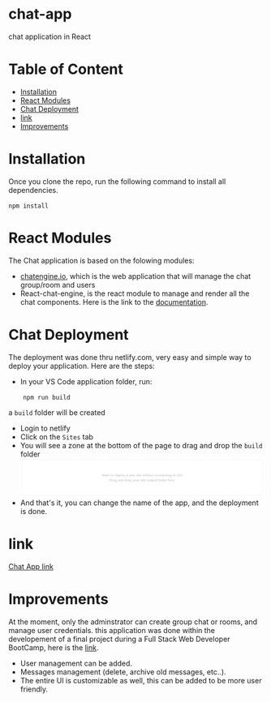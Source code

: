 # chat-app
chat application in React

# Table of Content
- [Installation](#installation)
- [React Modules](#react-modules)
- [Chat Deployment](#chat-deployment)
- [link](#link)
- [Improvements](#improvements)

# Installation
Once you clone the repo, run the following command to install all dependencies.
```
npm install
```

# React Modules
The Chat application is based on the folowing modules:
- [chatengine.io](https://chatengine.io/), which is the web application that will manage the chat group/room and users
- React-chat-engine, is the react module to manage and render all the chat components. Here is the link to the [documentation](https://www.npmjs.com/package/react-chat-engine).

# Chat Deployment
The deployment was done thru netlify.com, very easy and simple way to deploy your application.
Here are the steps:
- In your VS Code application folder, run:
```
    npm run build
```
a `build` folder will be created
- Login to netlify
- Click on the `Sites` tab
- You will see a zone at the bottom of the page to drag and drop the `build` folder
![zone](./public/images/dargNdrop.jpg)
- And that's it, you can change the name of the app, and the deployment is done.

# link
[Chat App link](https://chat-app-unc.netlify.app)

# Improvements
At the moment, only the adminstrator can create group chat or rooms, and manage user credentials. this application was done within the developement of a final project during a Full Stack Web Developer BootCamp, here is the [link](https://bootcamp.unc.edu/).
- User management can be added.
- Messages management (delete, archive old messages, etc..).
- The entire UI is customizable as well, this can be added to be more user friendly.